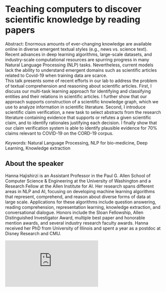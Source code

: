 # Teaching computers to discover scientific knowledge by reading papers  

Abstract: 
Enormous amounts of ever-changing knowledge are available online in diverse emergent textual styles (e.g., news vs. science text). 
Recent advances in deep learning algorithms, large-scale datasets, and industry-scale computational resources are spurring progress in many Natural Language Processing (NLP) tasks.
Nevertheless, current models lack the ability to understand emergent domains such as scientific articles related to Covid-19 when training data are scarce.  
This talk presents some of recent efforts in our lab to address the problem of textual comprehension and reasoning about scientific articles. 
First, I discuss our multi-task learning approach for identifying and classifying entities and their relations in scientific articles. 
I further show that our approach supports construction of a scientific knowledge graph, which we use to analyze information in scientific literature. 
Second, I introduce scientific claim verification, a new task to select abstracts from the research literature containing evidence that supports 
or refutes a given scientific claim, and to identify rationales justifying each decision. 
I finally show that our claim verification system is able to identify plausible evidence for 70% claims relevant to COVID-19 on the CORD-19 corpus. 

*Keywords:* Natural Language Processing, NLP for bio-medicine, Deep Learning, Knowledge extraction


## About the speaker
Hanna Hajishirzi is an Assistant Professor in the Paul G. Allen School of Computer Science & Engineering at the University of Washington 
and a Research Fellow at the Allen Institute for AI. 
Her research spans different areas in NLP and AI, focusing on developing machine learning algorithms that represent, comprehend, and reason about diverse forms 
of data at large scale. Applications for these algorithms include question answering, reading comprehension, representation learning, knowledge extraction, 
and conversational dialogue. Honors include the Sloan Fellowship, Allen Distinguished Investigator Award, multiple best paper and honorable mention awards, 
and several industry research faculty awards. Hanna received her PhD from University of Illinois and spent a year as a postdoc at Disney Research and CMU.

![Hanna Hajishirzi, Ph.D.](https://homes.cs.washington.edu/~hannaneh/index.html)
